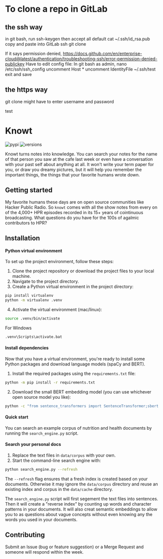 # To clone a repo in GitLab
## the ssh way
in git bash, run
ssh-keygen
then accept all default
cat ~/.ssh/id_rsa.pub
copy and paste into GitLab ssh
git clone <ssh url of the repo>

If it says permission denied,
https://docs.github.com/en/enterprise-cloud@latest/authentication/troubleshooting-ssh/error-permission-denied-publickey
Have to edit config file:
In git bash as admin,
  nano /etc/ssh/ssh_config
uncomment Host *
uncomment IdentityFile ~/.ssh/test
exit and save

## the https way
git clone <https url>
might have to enter username and password

test

# Knowt
![pypi](https://img.shields.io/pypi/v/knowt.svg)
![versions](https://img.shields.io/pypi/pyversions/knowt.svg)


Knowt turns notes into knowledge.
You can search your notes for the name of that person you saw at the cafe last week or even have a conversation with your past self about anything at all.
It won't write your term paper for you, or draw you dreamy pictures, but it will help you remember the important things, the things that your favorite humans wrote down.

## Getting started
My favorite humans these days are on open source communities like Hacker Public Radio.
So `knowt` comes with all the show notes from every on of the 4,000+ HPR episodes recorded in its 15+ years of cointinuous broadcasting.
What questions do you have for the 100s of agalmic contributors to HPR?

<!-- ```bash
$ pip install -e .
$ knowt what is Haycon?
``` -->


## Installation

#### Python virtual environment

To set up the project environment, follow these steps:

1. Clone the project repository or download the project files to your local machine.
2. Navigate to the project directory.
3. Create a Python virtual environment in the project directory:

```bash
pip install virtualenv
python -m virtualenv .venv
```

4. Activate the virtual environment (mac/linux):

```bash
source .venv/bin/activate
```

For Windows
```bash
.venv\Scripts\activate.bat
```


#### Install dependencies

Now that you have a virtual environment, you're ready to install some Python packages and download language models (spaCy and BERT).

1. Install the required packages using the `requirements.txt` file:

```bash
python -m pip install -r requirements.txt
```

2. Download the small BERT embedding model (you can use whichever open source model you like):

```bash
python -c "from sentence_transformers import SentenceTransformer;sbert = SentenceTransformer('paraphrase-MiniLM-L6-v2')"
```

#### Quick start

You can search an example corpus of nutrition and health documents by running the `search_engine.py` script.

#### Search your personal docs

1. Replace the text files in `data/corpus` with your own.
2. Start the command-line search engine with:

```bash
python search_engine.py --refresh
```

The `--refresh` flag ensures that a fresh index is created based on your documents.
Otherwise it may ignore the `data/corpus` directory and reuse an existing index and corpus in the `data/cache` directory.

The `search_engine.py` script will first segement the text files into sentences.
Then it will create a "reverse index" by counting up words and character patterns in your documents.
It will also creat semantic embeddings to allow you to as questions about vague concepts without even knowing any the words you used in your documents.

## Contributing

Submit an Issue (bug or feature suggestion) or a Merge Request and someone will  respond within the week.
